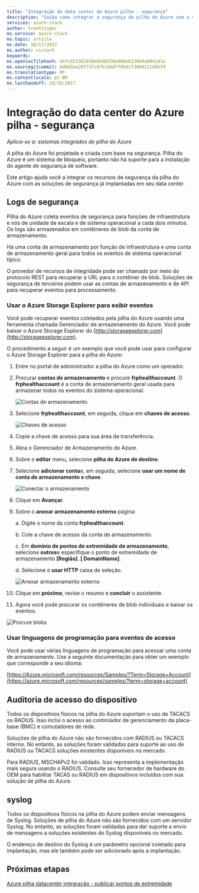 ```yaml
---
title: "Integração do data center do Azure pilha - segurança"
description: "Saiba como integrar a segurança da pilha do Azure com a segurança de seu datacenter"
services: azure-stack
author: troettinger
ms.service: azure-stack
ms.topic: article
ms.date: 10/17/2017
ms.author: victorh
keywords: 
ms.openlocfilehash: eb7c651362838d44d6558e080e6130b4a8041d1e
ms.sourcegitcommit: bd0d3ae20773fc87b19dd7f9542f3960211495f9
ms.translationtype: MT
ms.contentlocale: pt-BR
ms.lasthandoff: 10/18/2017
---
```

# <a name="azure-stack-datacenter-integration---security"></a>Integração do data center do Azure pilha - segurança

*Aplica-se a: sistemas integrados de pilha do Azure*

A pilha do Azure foi projetada e criada com base na segurança. Pilha do Azure é um sistema de bloqueio, portanto não há suporte para a instalação do agente de segurança de software.

Este artigo ajuda você a integrar os recursos de segurança da pilha do Azure com as soluções de segurança já implantadas em seu data center.

## <a name="security-logs"></a>Logs de segurança

Pilha do Azure coleta eventos de segurança para funções de infraestrutura e nós de unidade de escala e de sistema operacional a cada dois minutos. Os logs são armazenados em contêineres de blob da conta de armazenamento.

Há uma conta de armazenamento por função de infraestrutura e uma conta de armazenamento geral para todos os eventos de sistema operacional típico.

O provedor de recursos de integridade pode ser chamado por meio do protocolo REST para recuperar a URL para o contêiner de blob. Soluções de segurança de terceiros podem usar as contas de armazenamento e de API para recuperar eventos para processamento.

### <a name="use-azure-storage-explorer-to-view-events"></a>Usar o Azure Storage Explorer para exibir eventos

Você pode recuperar eventos coletados pela pilha do Azure usando uma ferramenta chamada Gerenciador de armazenamento do Azure. Você pode baixar o Azure Storage Explorer do [http://storageexplorer.com](http://storageexplorer.com).

O procedimento a seguir é um exemplo que você pode usar para configurar o Azure Storage Explorer para a pilha do Azure:

1. Entre no portal de administrador a pilha do Azure como um operador.
2. Procurar **contas de armazenamento** e procure **frphealthaccount**. O **frphealthaccount** é a conta de armazenamento geral usada para armazenar todos os eventos do sistema operacional.

   ![Contas de armazenamento](media/azure-stack-integrate-security/storage-accounts.png)

3. Selecione **frphealthaccount**, em seguida, clique em **chaves de acesso**.

   ![Chaves de acesso](media/azure-stack-integrate-security/access-keys.png)

4. Copie a chave de acesso para sua área de transferência.
5. Abra o Gerenciador de Armazenamento do Azure.
6. Sobre o **editar** menu, selecione **pilha do Azure de destino**.
7. Selecione **adicionar conta**e, em seguida, selecione **usar um nome de conta de armazenamento e chave**.

   ![Conectar o armazenamento](media/azure-stack-integrate-security/connect-storage.png)

8. Clique em **Avançar**.
9. Sobre o **anexar armazenamento externo** página:

   a. Digite o nome da conta **frphealthaccount**.

   b. Cole a chave de acesso da conta de armazenamento.

   c. Em **domínio de pontos de extremidade de armazenamento**, selecione **outros**e especifique o ponto de extremidade de armazenamento **[Região]. [ DomainName]**.

   d. Selecione o **usar HTTP** caixa de seleção.

   ![Anexar armazenamento externo](media/azure-stack-integrate-security/attach-storage.png)

10. Clique em **próximo**, revise o resumo e **concluir** o assistente.
11. Agora você pode procurar os contêineres de blob individuais e baixar os eventos.

   ![Procure blobs](media/azure-stack-integrate-security/browse-blob.png)

### <a name="use-programming-languages-to-access-events"></a>Usar linguagens de programação para eventos de acesso

Você pode usar várias linguagens de programação para acessar uma conta de armazenamento. Use a seguinte documentação para obter um exemplo que corresponde a seu idioma:

[https://Azure.microsoft.com/resources/Samples/?Term=Storage+Account](https://azure.microsoft.com/resources/samples/?term=storage+account)

## <a name="device-access-auditing"></a>Auditoria de acesso do dispositivo

Todos os dispositivos físicos na pilha do Azure suportam o uso de TACACS ou RADIUS. Isso inclui o acesso ao controlador de gerenciamento da placa-base (BMC) e comutadores de rede.

Soluções de pilha do Azure não são fornecidos com RADIUS ou TACACS interno. No entanto, as soluções foram validadas para suporte ao uso de RADIUS ou TACACS soluções existentes disponíveis no mercado.

Para RADIUS, MSCHAPv2 foi validado. Isso representa a implementação mais segura usando o RADIUS.
Consulte seu fornecedor de hardware do OEM para habilitar TACAS ou RADIUS em dispositivos incluídos com sua solução de pilha do Azure.

## <a name="syslog"></a>syslog

Todos os dispositivos físicos na pilha do Azure podem enviar mensagens de Syslog. Soluções de pilha do Azure não são fornecidos com um servidor Syslog. No entanto, as soluções foram validadas para dar suporte a envio de mensagens a soluções existentes do Syslog disponíveis no mercado.

O endereço de destino do Syslog é um parâmetro opcional coletado para implantação, mas ele também pode ser adicionado após a implantação.

## <a name="next-steps"></a>Próximas etapas

[Azure pilha datacenter integração - publicar pontos de extremidade](azure-stack-integrate-endpoints.md)
